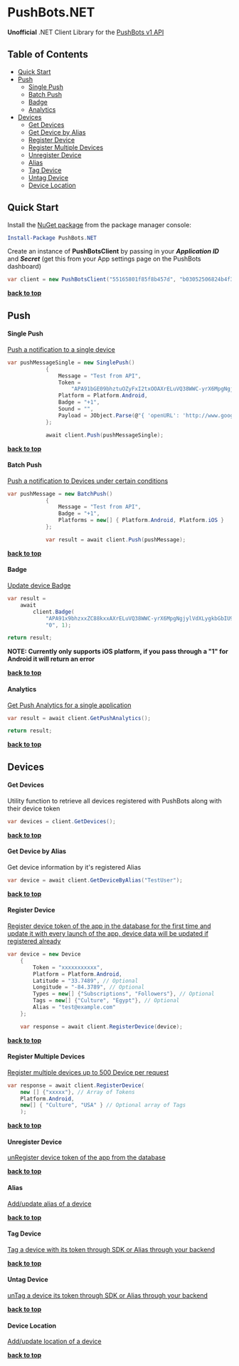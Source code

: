 # PushBots.NET

**Unofficial** .NET Client Library for the [PushBots v1 API](https://pushbots.com/developer/api/1)

Table of Contents
-----------------
* [Quick Start](#quick-start)
* [Push](#push)
  * [Single Push](#single-push)
  * [Batch Push](#batch-push)
  * [Badge](#badge)
  * [Analytics](#analytics)
* [Devices](#devices)
  * [Get Devices](#get-devices)
  * [Get Device by Alias](#get-device-by-alias)
  * [Register Device](#register-device)
  * [Register Multiple Devices](#register-multiple-devices)
  * [Unregister Device](#unregister-device)
  * [Alias](#alias)
  * [Tag Device](#tag-device)
  * [Untag Device](#untag-device)
  * [Device Location](#device-location)

Quick Start
-----------

Install the [NuGet package](https://www.nuget.org/packages/PushBots.NET/) from the package manager console:

```powershell
Install-Package PushBots.NET
```

Create an instance of **PushBotsClient** by passing in your ***Application ID*** and ***Secret*** (get this from your App settings page on the PushBots dashboard)

```c#
var client = new PushBotsClient("55165801f85f8b457d", "b03052506824b4f3165ecc0");
```

**[back to top](#pushbotsnet)**

Push
----
#### Single Push

[Push a notification to a single device](https://pushbots.com/developer/api/1#PushOne)

```c#
var pushMessageSingle = new SinglePush()
            {
                Message = "Test from API",
                Token =
                    "APA91bGE09bhztuOZyFxI2txOOAXrELuVQ38WWC-yrX6MpgNgjylVdXLygkbGbIU9x6aToJl3C5nVGJtdteAyGVbY19TSBWYnYip0-Arjv3-6KRDq9sDobbpc17yxb3OpFO_nxxxxxxxxxxx",
                Platform = Platform.Android,
                Badge = "+1",
                Sound = "",
                Payload = JObject.Parse(@"{ 'openURL': 'http://www.google.com/' }")
            };

            await client.Push(pushMessageSingle);
```

**[back to top](#pushbotsnet)**

#### Batch Push

[Push a notification to Devices under certain conditions](https://pushbots.com/developer/api/1#batch_push)

```c#
var pushMessage = new BatchPush()
            {
                Message = "Test from API",
                Badge = "+1",
                Platforms = new[] { Platform.Android, Platform.iOS }
            };

            var result = await client.Push(pushMessage);
```

**[back to top](#pushbotsnet)**

#### Badge

[Update device Badge](https://pushbots.com/developer/api/1#badge)

```c#
var result =
    await
        client.Badge(
            "APA91x9bhzxxZC88kxxAXrELuVQ38WWC-yrX6MpgNgjylVdXLygkbGbIU9x6aToJl3C5nVGJtdteAyGVbY19TSBWYnYip0-Arjv3-6xxxxxx",
            "0", 1);

return result;
```

**NOTE: Currently only supports iOS platform, if you pass through a "1" for Android it will return an error**

**[back to top](#pushbotsnet)**

#### Analytics

[Get Push Analytics for a single application](https://pushbots.com/developer/api/1#getAnalytics)

```c#
var result = await client.GetPushAnalytics();

return result;
```

**[back to top](#pushbotsnet)**

Devices
-------

#### Get Devices

Utility function to retrieve all devices registered with PushBots along with their device token

```c#
var devices = client.GetDevices();
```

**[back to top](#pushbotsnet)**

#### Get Device by Alias

Get device information by it's registered Alias

```c#
var device = await client.GetDeviceByAlias("TestUser");
```

**[back to top](#pushbotsnet)**

#### Register Device

[Register device token of the app in the database for the first time and update it with every launch of the app, device data will be updated if registered already](https://pushbots.com/developer/api/1#register)

```c#
var device = new Device
    {
        Token = "xxxxxxxxxxx",
        Platform = Platform.Android,
        Latitude = "33.7489", // Optional
        Longitude = "-84.3789", // Optional
        Types = new[] {"Subscriptions", "Followers"}, // Optional
        Tags = new[] {"Culture", "Egypt"}, // Optional
        Alias = "test@example.com"
    };

    var response = await client.RegisterDevice(device);
```

**[back to top](#pushbotsnet)**

#### Register Multiple Devices

[Register multiple devices up to 500 Device per request](https://pushbots.com/developer/api/1#batchtoken)

```c#
var response = await client.RegisterDevice(
    new [] {"xxxxx"}, // Array of Tokens
    Platform.Android,
    new[] { "Culture", "USA" } // Optional array of Tags
    );
```

**[back to top](#pushbotsnet)**

#### Unregister Device

[unRegister device token of the app from the database](https://pushbots.com/developer/api/1#unregister)

**[back to top](#pushbotsnet)**

#### Alias
[Add/update alias of a device](https://pushbots.com/developer/api/1#alias)

**[back to top](#pushbotsnet)**

#### Tag Device

[Tag a device with its token through SDK or Alias through your backend](https://pushbots.com/developer/api/1#tag)

**[back to top](#pushbotsnet)**

#### Untag Device

[unTag a device its token through SDK or Alias through your backend](https://pushbots.com/developer/api/1#deltag)

**[back to top](#pushbotsnet)**

#### Device Location

[Add/update location of a device](https://pushbots.com/developer/api/1#geo)

**[back to top](#pushbotsnet)**
